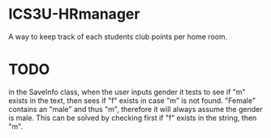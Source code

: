 # ICS3U-HRmanager

A way to keep track of each students club points per home room.


# TODO
in the SaveInfo class, when the user inputs gender it tests to see if "m" exists in the text, then sees if "f" exists in case "m" is not found. "Female" contains an "male" and thus "m", therefore it will always assume the gender is male. This can be solved by checking first if "f" exists in the string, then "m".
